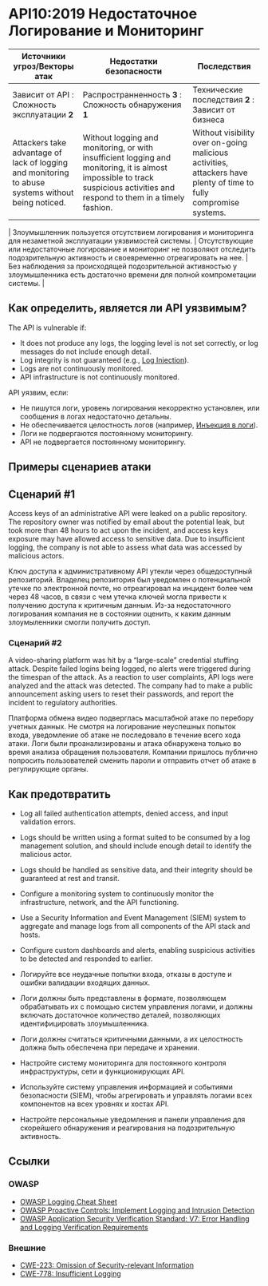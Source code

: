 API10:2019 Недостаточное Логирование и Мониторинг
============================================

| Источники угроз/Векторы атак | Недостатки безопасности | Последствия |
| - | - | - |
| Зависит от API : Сложность эксплуатации **2** | Распространненность **3** : Сложность обнаружения **1** | Технические последствия **2** : Зависит от бизнеса |
| Attackers take advantage of lack of logging and monitoring to abuse systems without being noticed. | Without logging and monitoring, or with insufficient logging and monitoring, it is almost impossible to track suspicious activities and respond to them in a timely fashion. | Without visibility over on-going malicious activities, attackers have plenty of time to fully compromise systems. |

| Злоумышленник пользуется отсутствием логирования и мониторинга для незаметной эксплуатации уязвимостей системы. | Отсутствующие или недостаточные логирование и мониторинг не позволяют отследить подозрительную активность и своевременно отреагировать на нее. | Без наблюдения за происходящей подозрительной активностью у злоумышленника есть достаточно времени для полной компрометации системы. |

## Как определить, является ли API уязвимым?

The API is vulnerable if:

* It does not produce any logs, the logging level is not set correctly, or log
  messages do not include enough detail.
* Log integrity is not guaranteed (e.g., [Log Injection][1]).
* Logs are not continuously monitored.
* API infrastructure is not continuously monitored.

API уязвим, если:

* Не пишутся логи, уровень логирования некорректно установлен, или сообщения в логах недостаточно детальны.
* Не обеспечивается целостность логов (например, [Инъекция в логи][1]).
* Логи не подвергаются постоянному мониторингу.
* API не подвергается постоянному мониторингу.

## Примеры сценариев атаки

## Сценарий #1

Access keys of an administrative API were leaked on a public repository. The
repository owner was notified by email about the potential leak, but took more
than 48 hours to act upon the incident, and access keys exposure may have
allowed access to sensitive data. Due to insufficient logging, the company is
not able to assess what data was accessed by malicious actors.

Ключ доступа к административному API утекли через общедоступный репозиторий. Владелец репозитория был уведомлен о потенциальной утечке по электронной почте, но отреагировал на инцидент более чем через 48 часов, в связи с чем утечка ключей могла привести к получению доступа к критичным данным. Из-за недостаточного логирования компания не в состоянии оценить, к каким данным злоумыленники смогли получить доступ.

### Сценарий #2

A video-sharing platform was hit by a “large-scale” credential stuffing attack.
Despite failed logins being logged, no alerts were triggered during the timespan
of the attack. As a reaction to user complaints, API logs were analyzed and the
attack was detected. The company had to make a public announcement asking users
to reset their passwords, and report the incident to regulatory authorities.

Платформа обмена видео подверглась масштабной атаке по перебору учетных данных. Не смотря на логирование неуспешных попыток входа, уведомление об атаке не последовало в течение всего хода атаки. Логи были проанализированы и атака обнаружена только во время анализа обращения пользователя. Компании пришлось публично попросить пользователей сменить пароли и отправить отчет об атаке в регулирующие органы.

## Как предотвратить

* Log all failed authentication attempts, denied access, and input validation
  errors.
* Logs should be written using a format suited to be consumed by a log
  management solution, and should include enough detail to identify the
  malicious actor.
* Logs should be handled as sensitive data, and their integrity should be
  guaranteed at rest and transit.
* Configure a monitoring system to continuously monitor the infrastructure,
  network, and the API functioning.
* Use a Security Information and Event Management (SIEM) system to aggregate and
  manage logs from all components of the API stack and hosts.
* Configure custom dashboards and alerts, enabling suspicious activities to be
  detected and responded to earlier.

* Логируйте все неудачные попытки входа, отказы в доступе и ошибки валидации входящих данных.
* Логи должны быть представлены в формате, позволяющем обрабатывать их с помощью систем управления логами, и должны включать достаточное количество деталей, позволяющих идентифицировать злоумышленника.
* Логи должны считаться критичными данными, а их целостность должна быть обеспечена при передаче и хранении.
* Настройте систему мониторинга для постоянного контроля инфраструктуры, сети и функционирующих API.
* Используйте систему управления информацией и событиями безопасности (SIEM), чтобы агрегировать и управлять логами всех компонентов на всех уровнях и хостах API.
* Настройте персональные уведомления и панели управления для скорейшего обнаружения и реагирования на подозрительную активность.

## Ссылки

### OWASP

* [OWASP Logging Cheat Sheet][2]
* [OWASP Proactive Controls: Implement Logging and Intrusion Detection][3]
* [OWASP Application Security Verification Standard: V7: Error Handling and
  Logging Verification Requirements][4]

### Внешние

* [CWE-223: Omission of Security-relevant Information][5]
* [CWE-778: Insufficient Logging][6]

[1]: https://www.owasp.org/index.php/Log_Injection
[2]: https://www.owasp.org/index.php/Logging_Cheat_Sheet
[3]: https://www.owasp.org/index.php/OWASP_Proactive_Controls
[4]: https://github.com/OWASP/ASVS/blob/master/4.0/en/0x15-V7-Error-Logging.md
[5]: https://cwe.mitre.org/data/definitions/223.html
[6]: https://cwe.mitre.org/data/definitions/778.html
